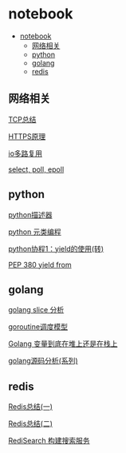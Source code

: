# notebook

* [notebook](#notebook)
  * [网络相关](#%E7%BD%91%E7%BB%9C%E7%9B%B8%E5%85%B3)
  * [python](#python)
  * [golang](#golang)
  * [redis](#redis)



## 网络相关

[TCP总结](https://github.com/fpagyu/notebook/issues/1)

[HTTPS原理](https://github.com/fpagyu/notebook/issues/2)

[io多路复用](https://github.com/fpagyu/notebook/issues/8)

[select, poll, epoll](https://github.com/fpagyu/notebook/issues/14)

## python

[python描述器](https://github.com/fpagyu/notebook/issues/6)

[python 元类编程](https://github.com/fpagyu/notebook/issues/7)

[python协程1：yield的使用(转)](https://github.com/fpagyu/notebook/issues/9) 

[PEP 380 yield from](https://github.com/fpagyu/notebook/issues/10)

## golang

[golang slice 分析](https://github.com/fpagyu/notebook/issues/5)

[goroutine调度模型](https://github.com/fpagyu/notebook/issues/11) 

[Golang 变量到底在堆上还是在栈上](https://github.com/fpagyu/notebook/issues/13)

[golang源码分析(系列)](https://github.com/fpagyu/notebook/blob/master/golang/golang%E6%BA%90%E7%A0%81%E5%88%86%E6%9E%90.md)

## redis

[Redis总结(一)](https://github.com/fpagyu/notebook/issues/3)

[Redis总结(二)](https://github.com/fpagyu/notebook/issues/4)

[RediSearch 构建搜索服务](https://github.com/fpagyu/notebook/issues/12)
